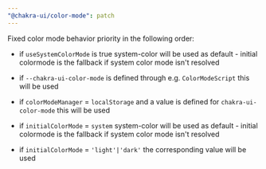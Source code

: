 ```yaml
---
"@chakra-ui/color-mode": patch
---
```


Fixed color mode behavior priority in the following order:

- if `useSystemColorMode` is true system-color will be used as default - initial
  colormode is the fallback if system color mode isn't resolved

- if `--chakra-ui-color-mode` is defined through e.g. `ColorModeScript` this
  will be used

- if `colorModeManager` = `localStorage` and a value is defined for
  `chakra-ui-color-mode` this will be used

- if `initialColorMode` = `system` system-color will be used as default -
  initial colormode is the fallback if system color mode isn't resolved

- if `initialColorMode` = `'light'|'dark'` the corresponding value will be used
